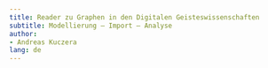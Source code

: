 ```yaml
---
title: Reader zu Graphen in den Digitalen Geisteswissenschaften
subtitle: Modellierung – Import – Analyse
author:
- Andreas Kuczera
lang: de
---
```

